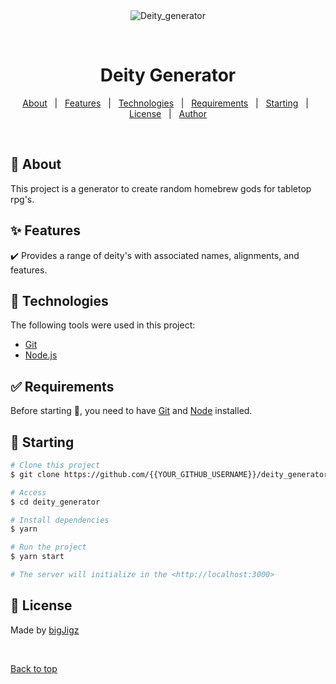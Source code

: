 <div align="center" id="top"> 
  <img src="./.github/app.gif" alt="Deity_generator" />

  &#xa0;

  <!-- <a href="https://deity_generator.netlify.app">Demo</a> -->
</div>

<h1 align="center">Deity Generator</h1>


<!-- Status -->

<!-- <h4 align="center"> 
	🚧  Deity_generator 🚀 Under construction...  🚧
</h4> 

<hr> -->

<p align="center">
  <a href="#dart-about">About</a> &#xa0; | &#xa0; 
  <a href="#sparkles-features">Features</a> &#xa0; | &#xa0;
  <a href="#rocket-technologies">Technologies</a> &#xa0; | &#xa0;
  <a href="#white_check_mark-requirements">Requirements</a> &#xa0; | &#xa0;
  <a href="#checkered_flag-starting">Starting</a> &#xa0; | &#xa0;
  <a href="#memo-license">License</a> &#xa0; | &#xa0;
  <a href="https://github.com/bigJigz" target="_blank">Author</a>
</p>

<br>

## :dart: About ##

This project is a generator to create random homebrew gods for tabletop rpg's.

## :sparkles: Features ##

:heavy_check_mark: Provides a range of deity's with associated names, alignments, and features.

## :rocket: Technologies ##

The following tools were used in this project:

- [Git](https://git-scm.com/)
- [Node.js](https://nodejs.org/en/)

## :white_check_mark: Requirements ##

Before starting :checkered_flag:, you need to have [Git](https://git-scm.com) and [Node](https://nodejs.org/en/) installed.

## :checkered_flag: Starting ##

```bash
# Clone this project
$ git clone https://github.com/{{YOUR_GITHUB_USERNAME}}/deity_generator

# Access
$ cd deity_generator

# Install dependencies
$ yarn

# Run the project
$ yarn start

# The server will initialize in the <http://localhost:3000>
```

## :memo: License ##

Made by <a href="https://github.com/bigJigz" target="_blank">bigJigz</a>

&#xa0;

<a href="#top">Back to top</a>
